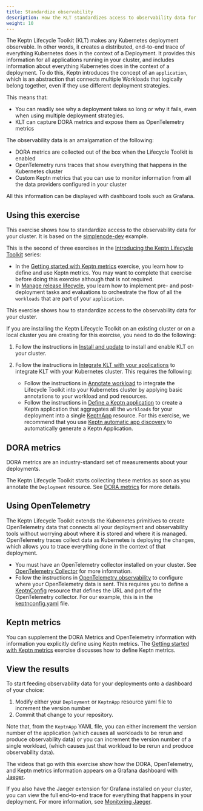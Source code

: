 ```yaml
---
title: Standardize observability
description: How the KLT standardizes access to observability data for Kubernetes deployments
weight: 10
---
```


The Keptn Lifecycle Toolkit (KLT) makes any Kubernetes deployment observable.
In other words, it creates a distributed, end-to-end trace
of everything Kubernetes does in the context of a Deployment.
It provides this information
for all applications running in your cluster,
and includes information about
everything Kubernetes does in the context of a deployment.
To do this,
Keptn introduces the concept of an `application`,
which is an abstraction that connects multiple
Workloads that logically belong together,
even if they use different deployment strategies.

This means that:

- You can readily see why a deployment takes so long
  or why it fails, even when using multiple deployment strategies.
- KLT can capture DORA metrics and expose them as OpenTelemetry metrics

The observability data is an amalgamation of the following:

- DORA metrics are collected out of the box
  when the Lifecycle Toolkit is enabled
- OpenTelemetry runs traces that show
  everything that happens in the Kubernetes cluster
- Custom Keptn metrics that you can use to monitor
  information from all the data providers configured in your cluster

All this information can be displayed with dashboard tools
such as Grafana.

## Using this exercise

This exercise shows how to standardize access
to the observability data for your cluster.
It is based on the
[simplenode-dev](https://github.com/keptn-sandbox/klt-on-k3s-with-argocd)
example.

This is the second of three exercises in the
[Introducing the Keptn Lifecycle Toolkit](_index.md)
series:

- In the
  [Getting started with Keptn metrics](../metrics)
  exercise, you learn how to define and use Keptn metrics.
  You may want to complete that exercise before doing this exercise
  although that is not required.
- In
  [Manage release lifecycle](../orchestrate),
  you learn how to implement
  pre- and post-deployment tasks and evaluations
  to orchestrate the flow of all the `workloads`
  that are part of your `application`.

This exercise shows how to standardize access
to the observability data for your cluster.

If you are installing the Keptn Lifecycle Toolkit on an existing cluster
or on a local cluster you are creating for this exercise,
you need to do the following:

1. Follow the instructions in
   [Install and update](../install)
   to install and enable KLT on your cluster.
1. Follow the instructions in
   [Integrate KLT with your applications](../implementing/integrate)
   to integrate KLT with your Kubernetes cluster.
   This requires the following:

   - Follow the instructions in
     [Annotate workload](../implementing/integrate/#basic-annotations)
     to integrate the Lifecycle Toolkit into your Kubernetes cluster
     by applying basic annotations
     to your workload and pod resources.
   - Follow the instructions in
     [Define a Keptn application](../implementing/integrate/#define-a-keptn-application)
     to create a Keptn application that aggragates
     all the `workloads` for your deployment into a single
     [KeptnApp](../yaml-crd-ref/app.md) resource.
     For this exercise, we recommend that you use
     [Keptn automatic app discovery](../implementing/integrate/#use-keptn-automatic-app-discovery)
     to automatically generate a Keptn Application.

## DORA metrics

DORA metrics are an industry-standard set of measurements
about your deployments.

The Keptn Lifecycle Toolkit starts collecting these metrics
as soon as you annotate the `Deployment` resource.
See
[DORA metrics](../implementing/dora)
for more details.

## Using OpenTelemetry

The Keptn Lifecycle Toolkit extends the Kubernetes
primitives to create OpenTelemetry data
that connects all your deployment and observability tools
without worrying about where it is stored and where it is managed.
OpenTelemetry traces collect data as Kubernetes is deploying the changes,
which allows you to trace everything done in the context of that deployment.

- You must have an OpenTelemetry collector installed on your cluster.
  See
  [OpenTelemetry Collector](https://opentelemetry.io/docs/collector/)
  for more information.
- Follow the instructions in
  [OpenTelemetry observability](../implementing/otel.md)
  to configure where your OpenTelemetry data is sent.
  This requires you to define a [KeptnConfig](../yaml-crd-ref/config.md) resource
  that defines the URL and port of the OpenTelemetry collector.
  For our example, this is in the
  [keptnconfig.yaml](https://github.com/keptn-sandbox/klt-on-k3s-with-argocd/blob/main/setup/keptn/keptnconfig.yaml)
  file.

## Keptn metrics

You can supplement the DORA Metrics and OpenTelemetry information
with information you explicitly define using Keptn metrics.
The
[Getting started with Keptn metrics](../metrics)
exercise discusses how to define Keptn metrics.

## View the results

To start feeding observability data for your deployments
onto a dashboard of your choice:

1. Modify either your `Deployment` or `KeptnApp` resource yaml file
   to increment the version number
1. Commit that change to your repository.

Note that, from the `KeptnApp` YAML file,
you can either increment the version number of the application
(which causes all workloads to be rerun and produce observability data)
or you can increment the version number of a single workload,
(which causes just that workload to be rerun and produce observability data).

The videos that go with this exercise show how the
DORA, OpenTelemetry, and Keptn metrics information
appears on a Grafana dashboard with
[Jaeger](https://grafana.com/docs/grafana-cloud/data-configuration/metrics/prometheus-config-examples/the-jaeger-authors-jaeger/).

If you also have the Jaeger extension for Grafana installed on your cluster,
you can view the full end-to-end trace for everything
that happens in your deployment.
For more information, see
[Monitoring Jaeger](https://www.jaegertracing.io/docs/1.45/monitoring/).
